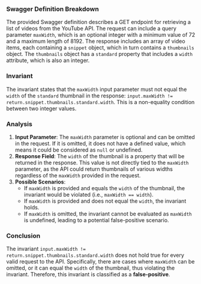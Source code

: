 ### Swagger Definition Breakdown
The provided Swagger definition describes a GET endpoint for retrieving a list of videos from the YouTube API. The request can include a query parameter `maxWidth`, which is an optional integer with a minimum value of 72 and a maximum length of 8192. The response includes an array of video items, each containing a `snippet` object, which in turn contains a `thumbnails` object. The `thumbnails` object has a `standard` property that includes a `width` attribute, which is also an integer.

### Invariant
The invariant states that the `maxWidth` input parameter must not equal the `width` of the `standard` thumbnail in the response: `input.maxWidth != return.snippet.thumbnails.standard.width`. This is a non-equality condition between two integer values.

### Analysis
1. **Input Parameter**: The `maxWidth` parameter is optional and can be omitted in the request. If it is omitted, it does not have a defined value, which means it could be considered as `null` or undefined.
2. **Response Field**: The `width` of the thumbnail is a property that will be returned in the response. This value is not directly tied to the `maxWidth` parameter, as the API could return thumbnails of various widths regardless of the `maxWidth` provided in the request.
3. **Possible Scenarios**:
   - If `maxWidth` is provided and equals the `width` of the thumbnail, the invariant would be violated (i.e., `maxWidth == width`).
   - If `maxWidth` is provided and does not equal the `width`, the invariant holds.
   - If `maxWidth` is omitted, the invariant cannot be evaluated as `maxWidth` is undefined, leading to a potential false-positive scenario.

### Conclusion
The invariant `input.maxWidth != return.snippet.thumbnails.standard.width` does not hold true for every valid request to the API. Specifically, there are cases where `maxWidth` can be omitted, or it can equal the `width` of the thumbnail, thus violating the invariant. Therefore, this invariant is classified as a **false-positive**.
